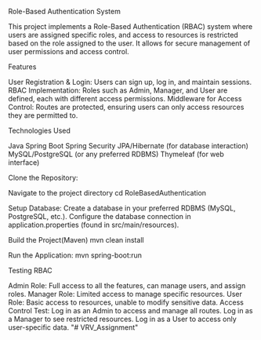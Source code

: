 Role-Based Authentication System

This project implements a Role-Based Authentication (RBAC) system where users are assigned specific roles, and access to resources is restricted based on the role assigned to the user. It allows for secure management of user permissions and access control.

Features

User Registration & Login: Users can sign up, log in, and maintain sessions.
RBAC Implementation: Roles such as Admin, Manager, and User are defined, each with different access permissions.
Middleware for Access Control: Routes are protected, ensuring users can only access resources they are permitted to.

Technologies Used

Java
Spring Boot
Spring Security
JPA/Hibernate (for database interaction)
MySQL/PostgreSQL (or any preferred RDBMS)
Thymeleaf (for web interface)

Clone the Repository:

Navigate to the project directory
cd RoleBasedAuthentication

Setup Database:
Create a database in your preferred RDBMS (MySQL, PostgreSQL, etc.).
Configure the database connection in application.properties (found in src/main/resources).

Build the Project(Maven)
mvn clean install


Run the Application:
mvn spring-boot:run





Testing RBAC

Admin Role: Full access to all the features, can manage users, and assign roles.
Manager Role: Limited access to manage specific resources.
User Role: Basic access to resources, unable to modify sensitive data.
Access Control Test:
Log in as an Admin to access and manage all routes.
Log in as a Manager to see restricted resources.
Log in as a User to access only user-specific data.
"# VRV_Assignment" 
